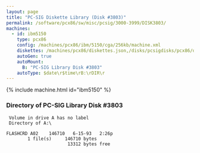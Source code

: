```yaml
---
layout: page
title: "PC-SIG Diskette Library (Disk #3803)"
permalink: /software/pcx86/sw/misc/pcsig/3000-3999/DISK3803/
machines:
  - id: ibm5150
    type: pcx86
    config: /machines/pcx86/ibm/5150/cga/256kb/machine.xml
    diskettes: /machines/pcx86/diskettes.json,/disks/pcsigdisks/pcx86/diskettes.json
    autoGen: true
    autoMount:
      B: "PC-SIG Library Disk #3803"
    autoType: $date\r$time\rB:\rDIR\r
---
```


{% include machine.html id="ibm5150" %}

### Directory of PC-SIG Library Disk #3803

     Volume in drive A has no label
     Directory of A:\

    FLASHCRD A02    146710   6-15-93   2:26p
            1 file(s)     146710 bytes
                           13312 bytes free
